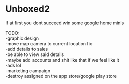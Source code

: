 # Unboxed2
If at first you dont succeed win some google home minis



TODO:   
-graphic design  
-move map camera to current location fix  
-add details to sales  
-be able to view said details  
-maybe add accounts and shit like that if we feel like it  
-ads lol  
-marketing campaign  
-destroy assigned on the app store/google play store  

